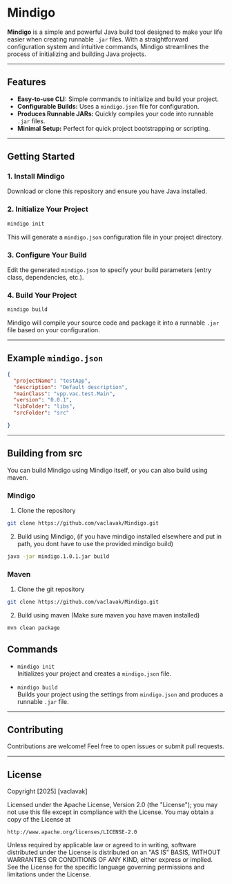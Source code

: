 # Mindigo

**Mindigo** is a simple and powerful Java build tool designed to make your life easier when creating runnable `.jar` files. With a straightforward configuration system and intuitive commands, Mindigo streamlines the process of initializing and building Java projects.

---

## Features

- **Easy-to-use CLI:** Simple commands to initialize and build your project.
- **Configurable Builds:** Uses a `mindigo.json` file for configuration.
- **Produces Runnable JARs:** Quickly compiles your code into runnable `.jar` files.
- **Minimal Setup:** Perfect for quick project bootstrapping or scripting.

---


## Getting Started

### 1. Install Mindigo

Download or clone this repository and ensure you have Java installed.

### 2. Initialize Your Project

```sh
mindigo init
```

This will generate a `mindigo.json` configuration file in your project directory.

### 3. Configure Your Build

Edit the generated `mindigo.json` to specify your build parameters (entry class, dependencies, etc.).

### 4. Build Your Project

```sh
mindigo build
```

Mindigo will compile your source code and package it into a runnable `.jar` file based on your configuration.

---

## Example `mindigo.json`

```json
{
  "projectName": "testApp",
  "description": "Default description",
  "mainClass": "vpp.vac.test.Main",
  "version": "0.0.1",
  "libFolder": "libs",
  "srcFolder": "src"

}
```

---

## Building from src

You can build Mindigo using Mindigo itself, or you can also build using maven.

### Mindigo
1. Clone the repository
```sh
git clone https://github.com/vaclavak/Mindigo.git
```
2. Build using Mindigo, (if you have mindigo installed elsewhere and put in path, you dont have to use the provided mindigo build)
```sh
java -jar mindigo.1.0.1.jar build
```

### Maven

1. Clone the git repository
```sh
git clone https://github.com/vaclavak/Mindigo.git
```
2. Build using maven (Make sure maven you have maven installed)
```sh
mvn clean package
```

## Commands

- `mindigo init`  
  Initializes your project and creates a `mindigo.json` file.

- `mindigo build`  
  Builds your project using the settings from `mindigo.json` and produces a runnable `.jar` file.

---

## Contributing

Contributions are welcome! Feel free to open issues or submit pull requests.

---

## License

Copyright [2025] [vaclavak]

Licensed under the Apache License, Version 2.0 (the "License");
you may not use this file except in compliance with the License.
You may obtain a copy of the License at

    http://www.apache.org/licenses/LICENSE-2.0

Unless required by applicable law or agreed to in writing, software
distributed under the License is distributed on an "AS IS" BASIS,
WITHOUT WARRANTIES OR CONDITIONS OF ANY KIND, either express or implied.
See the License for the specific language governing permissions and
limitations under the License.
